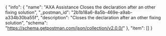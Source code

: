 {
  "info": {
    "name": "AXA Assistance Closes the declaration after an other fixing solution",
    "_postman_id": "2b1b18a6-8a5b-469e-a9ab-a334b30ba55f",
    "description": "Closes the declaration after an other fixing solution",
    "schema": "https://schema.getpostman.com/json/collection/v2.0.0/"
  },
  "item": []
}